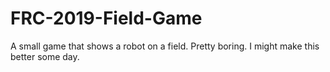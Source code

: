 # FRC-2019-Field-Game
A small game that shows a robot on a field. Pretty boring. I might make this better some day.
